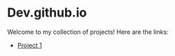 # Dev.github.io

Welcome to my collection of projects! Here are the links:

- [Project 1](https://gojiyadev.github.io/To_Do_List/)
